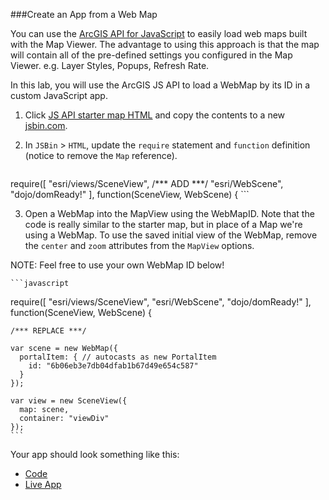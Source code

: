 ###Create an App from a Web Map

You can use the [ArcGIS API for JavaScript](https://developers.arcgis.com/javascript/) to easily load web maps built with the Map Viewer. The advantage to using this approach is that the map will contain all of the pre-defined settings you configured in the Map Viewer. e.g. Layer Styles, Popups, Refresh Rate.

In this lab, you will use the ArcGIS JS API to load a WebMap by its ID in a custom JavaScript app. 

1. Click [JS API starter map HTML](../../jsapi/create_starter_map/index.html) and copy the contents to a new [jsbin.com](http://jsbin.com).

2. In `JSBin` > `HTML`, update the `require` statement and `function` definition (notice to remove the `Map` reference).

	```javascript
  require([
    "esri/views/SceneView",
    /*** ADD ***/
    "esri/WebScene",
    "dojo/domReady!"
  ], function(SceneView, WebScene) {
	```

3. Open a WebMap into the MapView using the WebMapID. Note that the code is really similar to the starter map, but in place of a Map we're using a WebMap. To use the saved initial view of the WebMap, remove the `center` and `zoom` attributes from the `MapView` options.
	
  NOTE: Feel free to use your own WebMap ID below!

	```javascript
  require([
    "esri/views/SceneView",
    "esri/WebScene",
    "dojo/domReady!"
  ], function(SceneView, WebScene) {

    /*** REPLACE ***/

    var scene = new WebMap({
      portalItem: { // autocasts as new PortalItem
        id: "6b06eb3e7db04dfab1b67d49e654c587"
      }
    });

    var view = new SceneView({
      map: scene,
      container: "viewDiv"
    });
	```

Your app should look something like this:
 * [Code](index.html)
 * [Live App](http://jofraley.github.io/Hacking_JavaScript/labs/webmap_apps/create_jsapi_scene_app/index.html)

